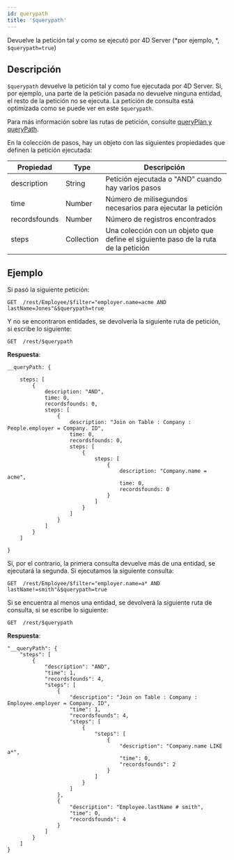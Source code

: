 ```yaml
---
id: querypath
title: '$querypath'
---
```

   	
Devuelve la petición tal y como se ejecutó por 4D Server (*por ejemplo, *, `$querypath=true`)

## Descripción

`$querypath` devuelve la petición tal y como fue ejecutada por 4D Server. Si, por ejemplo, una parte de la petición pasada no devuelve ninguna entidad, el resto de la petición no se ejecuta. La petición de consulta está optimizada como se puede ver en este `$querypath`.

Para más información sobre las rutas de petición, consulte [queryPlan y queryPath](genInfo.md#querypath-and-queryplan).

En la colección de pasos, hay un objeto con las siguientes propiedades que definen la petición ejecutada:

| Propiedad     | Type       | Descripción                                                                        |
| ------------- | ---------- | ---------------------------------------------------------------------------------- |
| description   | String     | Petición ejecutada o "AND" cuando hay varios pasos                                 |
| time          | Number     | Número de milisegundos necesarios para ejecutar la petición                        |
| recordsfounds | Number     | Número de registros encontrados                                                    |
| steps         | Collection | Una colección con un objeto que define el siguiente paso de la ruta de la petición |

## Ejemplo

Si pasó la siguiente petición:

 `GET  /rest/Employee/$filter="employer.name=acme AND lastName=Jones"&$querypath=true`

Y no se encontraron entidades, se devolvería la siguiente ruta de petición, si escribe lo siguiente:

`GET  /rest/$querypath`

**Respuesta**:

```
__queryPath: {

    steps: [
        {
            description: "AND",
            time: 0,
            recordsfounds: 0,
            steps: [
                {
                    description: "Join on Table : Company : People.employer = Company. ID",
                    time: 0,
                    recordsfounds: 0,
                    steps: [
                        {
                            steps: [
                                {
                                    description: "Company.name = acme",
                                    time: 0,
                                    recordsfounds: 0
                                }
                            ]
                        }
                    ]
                }
            ]
        }
    ]

}
```

Si, por el contrario, la primera consulta devuelve más de una entidad, se ejecutará la segunda. Si ejecutamos la siguiente consulta:

 `GET  /rest/Employee/$filter="employer.name=a* AND lastName!=smith"&$querypath=true`

Si se encuentra al menos una entidad, se devolverá la siguiente ruta de consulta, si se escribe lo siguiente:

 `GET  /rest/$querypath`

**Respuesta**:

```
"__queryPath": {
    "steps": [
        {
            "description": "AND",
            "time": 1,
            "recordsfounds": 4,
            "steps": [
                {
                    "description": "Join on Table : Company : Employee.employer = Company. ID",
                    "time": 1,
                    "recordsfounds": 4,
                    "steps": [
                        {
                            "steps": [
                                {
                                    "description": "Company.name LIKE a*",
                                    "time": 0,
                                    "recordsfounds": 2
                                }
                            ]
                        }
                    ]
                },
                {
                    "description": "Employee.lastName # smith",
                    "time": 0,
                    "recordsfounds": 4
                }
            ]
        }
    ]
}
```
